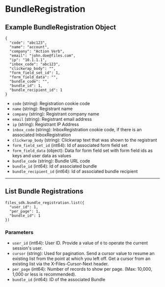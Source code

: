 # BundleRegistration

## Example BundleRegistration Object

```
{
  "code": "abc123",
  "name": "account",
  "company": "Action Verb",
  "email": "john.doe@files.com",
  "ip": "10.1.1.1",
  "inbox_code": "abc123",
  "clickwrap_body": "",
  "form_field_set_id": 1,
  "form_field_data": "",
  "bundle_code": "",
  "bundle_id": 1,
  "bundle_recipient_id": 1
}
```

* `code` (string): Registration cookie code
* `name` (string): Registrant name
* `company` (string): Registrant company name
* `email` (string): Registrant email address
* `ip` (string): Registrant IP Address
* `inbox_code` (string): InboxRegistration cookie code, if there is an associated InboxRegistration
* `clickwrap_body` (string): Clickwrap text that was shown to the registrant
* `form_field_set_id` (int64): Id of associated form field set
* `form_field_data` (object): Data for form field set with form field ids as keys and user data as values
* `bundle_code` (string): Bundle URL code
* `bundle_id` (int64): Id of associated bundle
* `bundle_recipient_id` (int64): Id of associated bundle recipient


---

## List Bundle Registrations

```
files_sdk.bundle_registration.list({
  "user_id": 1,
  "per_page": 1,
  "bundle_id": 1
})
```

### Parameters

* `user_id` (int64): User ID.  Provide a value of `0` to operate the current session's user.
* `cursor` (string): Used for pagination.  Send a cursor value to resume an existing list from the point at which you left off.  Get a cursor from an existing list via the X-Files-Cursor-Next header.
* `per_page` (int64): Number of records to show per page.  (Max: 10,000, 1,000 or less is recommended).
* `bundle_id` (int64): ID of the associated Bundle
